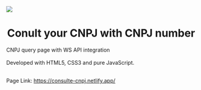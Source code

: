<img src="img/consulta-cnpj.png"/>



<h1 align="center">  Conult your CNPJ with CNPJ number  </h1>


CNPJ query page with WS API integration <br>
<br>
Developed with HTML5, CSS3 and pure JavaScript. <br>
<br>

Page Link: https://consulte-cnpj.netlify.app/
